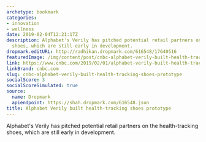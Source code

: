```yaml
---
archetype: bookmark
categories:
- innovation
- wellness
date: 2019-02-04T12:21:17Z
description: Alphabet's Verily has pitched potential retail partners on the health-tracking
  shoes, which are still early in development.
dropmark.editURL: http://radhikan.dropmark.com/616548/17640516
featuredImage: /img/content/post/cnbc-alphabet-verily-built-health-tracking-shoes-prototype.jpg
link: https://www.cnbc.com/2019/02/01/alphabet-verily-built-health-tracking-shoes-prototype.html
linkBrand: cnbc.com
slug: cnbc-alphabet-verily-built-health-tracking-shoes-prototype
socialScore: 3
socialScoreSimulated: true
source:
  name: Dropmark
  apiendpoint: https://shah.dropmark.com/616548.json
title: Alphabet Verily built health-tracking shoes prototype
---
```

Alphabet's Verily has pitched potential retail partners on the health-tracking shoes, which are still early in development.